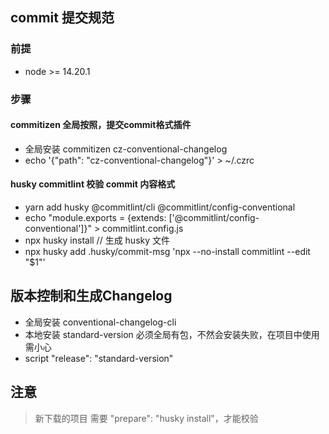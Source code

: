 ## commit 提交规范

### 前提
  - node >= 14.20.1
### 步骤
#### commitizen 全局按照，提交commit格式插件
  - 全局安装 commitizen cz-conventional-changelog
  - echo '{"path": "cz-conventional-changelog"}' > ~/.czrc
#### husky commitlint 校验 commit 内容格式
  - yarn add husky @commitlint/cli @commitlint/config-conventional
  - echo "module.exports = {extends: ['@commitlint/config-conventional']}" > commitlint.config.js
  - npx husky install // 生成 husky 文件
  - npx husky add .husky/commit-msg 'npx --no-install commitlint --edit "$1"'

## 版本控制和生成Changelog
  - 全局安装 conventional-changelog-cli
  - 本地安装 standard-version 必须全局有包，不然会安装失败，在项目中使用需小心
  - script "release": "standard-version"

## 注意
> 新下载的项目 需要 "prepare": "husky install"，才能校验